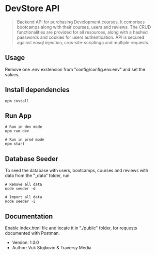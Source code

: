 # DevStore API

> Backend API for purchasing Development courses. It comprises bootcamps along with their courses, users and reviews. The CRUD functionalities are provided for all resources, along with a hashed passwords and cookies for users authentication. API is secured against nosql injection, cros-site-scriptinga and multiple requests.
> 
## Usage

Remove one .env exstension from "config/config.env.env" and set the values.

## Install dependencies

```
npm install
```

## Run App

```
# Run in dev mode
npm run dev

# Run in prod mode
npm start
```

## Database Seeder

To seed the database with users, bootcamps, courses and reviews with data from the "\_data" folder, run

```
# Remove all data
node seeder -d

# Import all data
node seeder -i
```

## Documentation

Enable index.html file and locate it in "./public" folder, for requests documented with Postman.

- Version: 1.0.0
- Author: Vuk Stojkovic & Traversy Media
